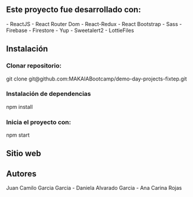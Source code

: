 <h2>Este proyecto fue desarrollado con: </h2>
-  ReactJS
-  React Router Dom
-  React-Redux
-  React Bootstrap
-  Sass
-  Firebase
-  Firestore
-  Yup
-  Sweetalert2
-  LottieFiles

<h2>Instalación </h2>
<h3>Clonar repositorio: </h3>
<div> git clone git@github.com:MAKAIABootcamp/demo-day-projects-fixtep.git</div>

<h3>Instalación de dependencias </h3>
<div> npm install </div>

<h3>Inicia el proyecto con: </h3>
<div> npm start </div>

<h2>Sitio web </h2>

<h2>Autores </h2>
<div> Juan Camilo Garcia Garcia - Daniela Alvarado Garcia - Ana Carina Rojas </div>
